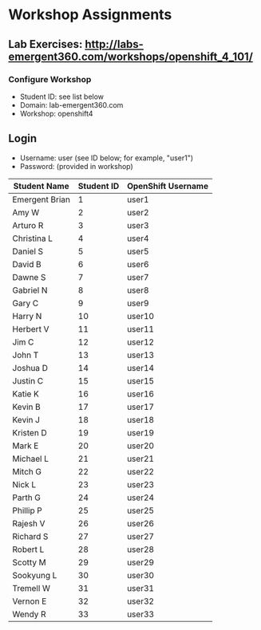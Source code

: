 # Workshop Assignments
## Lab Exercises: http://labs-emergent360.com/workshops/openshift_4_101/
### Configure Workshop
- Student ID: see list below
- Domain: lab-emergent360.com
- Workshop: openshift4

## Login
- Username: user<id> (see ID below; for example, "user1")
- Password: (provided in workshop)

| Student Name | Student ID | OpenShift Username | 
|------------ | ---------------| ---------------|
|	Emergent Brian	|	1	|	user1	|
|	Amy W	|	2	|	user2	|
|	Arturo R |	3	|	user3	|
|	Christina L |	4	|	user4	|
| Daniel S  |	5	|	user5	|
|	David B |	6	|	user6	|
|	Dawne S |	7	|	user7	|
|	Gabriel N |	8	|	user8	|
| Gary C  |	9	|	user9	|
|	Harry N  |	10	|	user10	|
|	Herbert V |	11	|	user11	|
| Jim C | 12 | user12 |
| John T | 13 | user13 |
| Joshua D | 14 | user14 |
| Justin C | 15 | user15 |
| Katie K | 16 | user16 |
| Kevin B | 17 | user17 |
| Kevin J | 18 | user18 |  
| Kristen D| 19 | user19 |  
| Mark E | 20 | user20 |  
| Michael L | 21 | user21 |
| Mitch G | 22 | user22 |
| Nick L | 23 | user23 |
| Parth G | 24 | user24 |
| Phillip P | 25 | user25 |
| Rajesh V | 26 | user26 |
| Richard S | 27 | user27 |
| Robert L | 28 | user28 |
| Scotty M | 29 | user29 |
| Sookyung L | 30 | user30 |
| Tremell W | 31 | user31 |
| Vernon E | 32 | user32 |
| Wendy R | 33 | user33 |  
  
  
